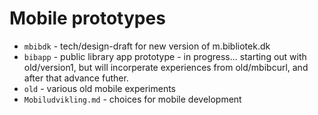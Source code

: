 # Mobile prototypes

- `mbibdk` - tech/design-draft for new version of m.bibliotek.dk
- `bibapp` - public library app prototype - in progress... starting out with old/version1, but will incorperate experiences from old/mbibcurl, and after that advance futher.
- `old` - various old mobile experiments
- `Mobiludvikling.md` - choices for mobile development
